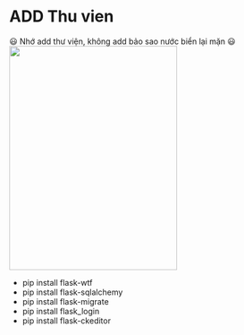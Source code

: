 # ADD Thu vien
:smiley:	Nhớ add thư viện, không add bảo sao nước biển lại mặn :smiley: 
</br>
<img src="https://user-images.githubusercontent.com/68718335/149338863-60fa2d3b-6751-4f1f-98f5-fb238aef914b.jpg" width="300" height="400" />
- pip install flask-wtf
- pip install flask-sqlalchemy
- pip install flask-migrate
- pip install flask_login
- pip install flask-ckeditor
